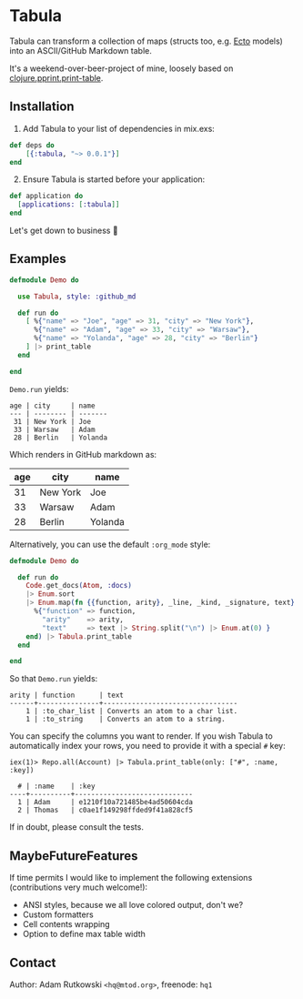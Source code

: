 # Tabula

Tabula can transform a collection of maps (structs too, e.g.
[Ecto](https://github.com/elixir-lang/ecto) models)
into an ASCII/GitHub Markdown table.

It's a weekend-over-beer-project of mine, loosely based on
[clojure.pprint.print-table](http://git.io/vWz7T).

## Installation

  1. Add Tabula to your list of dependencies in mix.exs:

```elixir
def deps do
    [{:tabula, "~> 0.0.1"}]
end
```

  2. Ensure Tabula is started before your application:

```elixir
def application do
  [applications: [:tabula]]
end
```

Let's get down to business :beers:

## Examples

```elixir
defmodule Demo do

  use Tabula, style: :github_md

  def run do
    [ %{"name" => "Joe", "age" => 31, "city" => "New York"},
      %{"name" => "Adam", "age" => 33, "city" => "Warsaw"},
      %{"name" => "Yolanda", "age" => 28, "city" => "Berlin"}
    ] |> print_table
  end

end
```

`Demo.run` yields:

```
age | city     | name
--- | -------- | -------
 31 | New York | Joe
 33 | Warsaw   | Adam
 28 | Berlin   | Yolanda
```

Which renders in GitHub markdown as:

age | city     | name
--- | -------- | -------
 31 | New York | Joe
 33 | Warsaw   | Adam
 28 | Berlin   | Yolanda

Alternatively, you can use the default `:org_mode` style:

```elixir
defmodule Demo do

  def run do
    Code.get_docs(Atom, :docs) 
    |> Enum.sort
    |> Enum.map(fn {{function, arity}, _line, _kind, _signature, text} ->
      %{"function" => function,
        "arity"    => arity,
        "text"     => text |> String.split("\n") |> Enum.at(0) }
    end) |> Tabula.print_table
  end

end
```

So that `Demo.run` yields:

```
arity | function      | text
------+---------------+---------------------------------
    1 | :to_char_list | Converts an atom to a char list.
    1 | :to_string    | Converts an atom to a string.
```

You can specify the columns you want to render.
If you wish Tabula to automatically index your rows, you need to provide it with a special `#` key:

```
iex(1)> Repo.all(Account) |> Tabula.print_table(only: ["#", :name, :key])

  # | :name    | :key
----+----------+-----------------------------
  1 | Adam     | e1210f10a721485be4ad50604cda
  2 | Thomas   | c0ae1f149298ffded9f41a828cf5
```

If in doubt, please consult the tests.

## MaybeFutureFeatures

If time permits I would like to implement the following extensions (contributions very much welcome!):

  - ANSI styles, because we all love colored output, don't we?
  - Custom formatters
  - Cell contents wrapping
  - Option to define max table width

## Contact

Author: Adam Rutkowski `<hq@mtod.org>`, freenode: `hq1`
